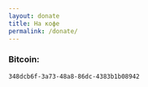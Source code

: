 ```yaml
---
layout: donate
title: На кофе
permalink: /donate/
---
```


### Bitcoin:
```html
348dcb6f-3a73-48a8-86dc-4383b1b08942
```

